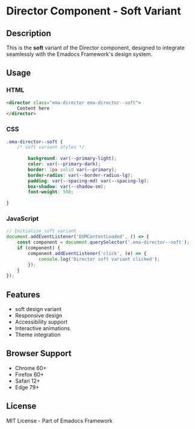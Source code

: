 # Director Component - Soft Variant

## Description
This is the **soft** variant of the Director component, designed to integrate seamlessly with the Emadocs Framework's design system.

## Usage

### HTML
```html
<director class="ema-director ema-director--soft">
    Content here
</director>
```

### CSS
```css
.ema-director--soft {
    /* soft variant styles */
    
        background: var(--primary-light);
        color: var(--primary-dark);
        border: 1px solid var(--primary);
        border-radius: var(--border-radius-lg);
        padding: var(--spacing-md) var(--spacing-lg);
        box-shadow: var(--shadow-sm);
        font-weight: 500;
    
}
```

### JavaScript
```javascript
// Initialize soft variant
document.addEventListener('DOMContentLoaded', () => {
    const component = document.querySelector('.ema-director--soft');
    if (component) {
        component.addEventListener('click', (e) => {
            console.log('Director soft variant clicked');
        });
    }
});
```

## Features
- soft design variant
- Responsive design
- Accessibility support
- Interactive animations
- Theme integration

## Browser Support
- Chrome 60+
- Firefox 60+
- Safari 12+
- Edge 79+

## License
MIT License - Part of Emadocs Framework
